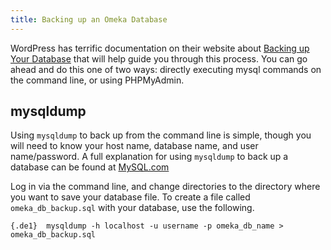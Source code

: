 ```yaml
---
title: Backing up an Omeka Database
---
```


WordPress has terrific documentation on their website about [Backing up Your Database](http://codex.wordpress.org/Backing_Up_Your_Database) that will help guide you through this process. You can go ahead and do this one of two ways: directly executing mysql commands on the command line, or using PHPMyAdmin.

mysqldump
-----------------------------------------------------------

Using `mysqldump` to back up from the command line is simple, though you will need to know your host name, database name, and user name/password. A full explanation for using `mysqldump` to back up a database can be found at [MySQL.com](http://dev.mysql.com/doc/refman/5.5/en/mysqldump.html)

Log in via the command line, and change directories to the directory where you want to save your database file. To create a file called `omeka_db_backup.sql` with your database, use the following.


`{.de1} 
mysqldump -h localhost -u username -p omeka_db_name > omeka_db_backup.sql
` 
